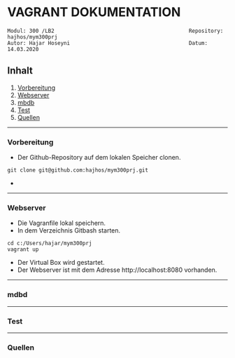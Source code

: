 # VAGRANT DOKUMENTATION
``` 
Modul: 300 /LB2                                           Repository: hajhos/mym300prj
Autor: Hajar Hoseyni                                      Datum: 14.03.2020
```
## Inhalt
1. [Vorbereitung](#Vorbereitung)
2. [Webserver](#Webserver)
3. [mbdb](#mbdb)
4. [Test](#Test)
5. [Quellen](#Quellen)
___
### Vorbereitung
- Der Github-Repository auf dem lokalen Speicher clonen.
```
git clone git@github.com:hajhos/mym300prj.git
```
- 
___
### Webserver
- Die Vagranfile lokal speichern. 
- In dem Verzeichnis Gitbash starten.
``` 
cd c:/Users/hajar/mym300prj 
vagrant up 
```
- Der Virtual Box wird gestartet. 
- Der Webserver ist mit dem Adresse http://localhost:8080 vorhanden.
___
### mdbd
___
### Test
___
### Quellen




